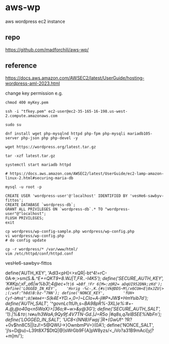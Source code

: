 # aws-wp
aws wordpress ec2 instance

## repo
https://github.com/madforchili/aws-wp/

## reference
https://docs.aws.amazon.com/AWSEC2/latest/UserGuide/hosting-wordpress-aml-2023.html


change key permission e.g.
```
chmod 400 myKey.pem

ssh -i "tfkey.pem" ec2-user@ec2-35-165-16-198.us-west-2.compute.amazonaws.com

sudo su

dnf install wget php-mysqlnd httpd php-fpm php-mysqli mariadb105-server php-json php php-devel -y

wget https://wordpress.org/latest.tar.gz

tar -xzf latest.tar.gz

systemctl start mariadb httpd

# https://docs.aws.amazon.com/AWSEC2/latest/UserGuide/ec2-lamp-amazon-linux-2.html#securing-maria-db 

mysql -u root -p 

CREATE USER 'wordpress-user'@'localhost' IDENTIFIED BY 'vesHe6-sawbyv-fittos';
CREATE DATABASE `wordpress-db`;
GRANT ALL PRIVILEGES ON `wordpress-db`.* TO "wordpress-user"@"localhost";
FLUSH PRIVILEGES;
exit

cp wordpress/wp-config-sample.php wordpress/wp-config.php
vi wordpress/wp-config.php
# do config update

cp -r wordpress/* /var/www/html/
vim /etc/httpd/conf/httpd.conf
```

vesHe6-sawbyv-fittos

define('AUTH_KEY',         'Adl3<pH]<>xQR|-bt^4!=rC-0A=>;>sm(S.&.*^E+=QKT9+_8.WJ|T,FR..-I4K5');
define('SECURE_AUTH_KEY',  'K#Kp/;xF_a6|w%b3!;4@ec+!`t|6 =bBf_!Fr 6[M=:z@R2= aDqUI952DNk;zKd');
define('LOGGED_IN_KEY',    'Hvrig -%c-,K.{#s|Vk@DDS~M|/x6CUm<E|0xJZU|> ;(;wsF:^h8d)B:bz-^7NN');
define('NONCE_KEY',        'fUH+ Cyf~bMn$^;8[W4m4`=-S(k4E+YD._+,0=)~LCIo+A-jI#P+JW$+HmYsib7d');
define('AUTH_SALT',        '^govnLc1tUh,s~BA98pR%-3XL)e%:#+-A.@,@o40q<n5WaX}>]36o;#~w>&y@*3G');
define('SECURE_AUTH_SALT', '1}.|%&`TO|?4#o`/h*3WaA;9Qy9f.4V7TN-Gd.]J=R5o |#q8s,q7eIB5EE%NbFn');
define('LOGGED_IN_SALT',   'UC8<{NN8}Fwpj`|R+(GwU*f^ ?R?+0v$hn8C5||lzJ!=5@QWU->}OwnbmPV=}(0A');
define('NONCE_SALT',       'j!s=D@u)~L39t8X7$DtQ|@]sWrGb9F{A]pW8yzs/<_iVo?a31B9mAci[yj?+m]m/');